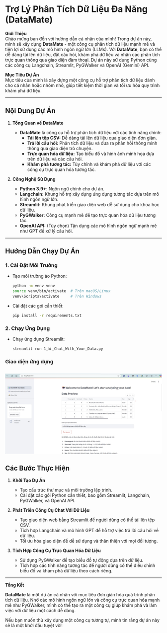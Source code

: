 # Trợ Lý Phân Tích Dữ Liệu Đa Năng (DataMate)

**Giới Thiệu**  
Chào mừng bạn đến với hướng dẫn cá nhân của mình! Trong dự án này, mình sẽ xây dựng **DataMate** - một công cụ phân tích dữ liệu mạnh mẽ và tiện lợi sử dụng các mô hình ngôn ngữ lớn (LLMs). Với **DataMate**, bạn có thể dễ dàng tải lên dữ liệu, đặt câu hỏi, khám phá dữ liệu và nhận các phân tích trực quan thông qua giao diện đàm thoại. Dự án này sử dụng Python cùng các công cụ Langchain, Streamlit, PyGWalker và OpenAI (Gemini) API.  

**Mục Tiêu Dự Án**  
Mục tiêu của mình là xây dựng một công cụ hỗ trợ phân tích dữ liệu dành cho cá nhân hoặc nhóm nhỏ, giúp tiết kiệm thời gian và tối ưu hóa quy trình khám phá dữ liệu.  

---

## **Nội Dung Dự Án**  

1. **Tổng Quan về DataMate**  
   - **DataMate** là công cụ hỗ trợ phân tích dữ liệu với các tính năng chính:  
     - **Tải lên tệp CSV:** Dễ dàng tải lên dữ liệu qua giao diện đơn giản.  
     - **Trả lời câu hỏi:** Phân tích dữ liệu và đưa ra phản hồi thông minh thông qua giao diện trò chuyện.  
     - **Trực quan hóa dữ liệu:** Tạo biểu đồ và hình ảnh minh họa dựa trên dữ liệu và các câu hỏi.  
     - **Khám phá tương tác:** Tùy chỉnh và khám phá dữ liệu với các công cụ trực quan hóa tương tác.  

2. **Công Nghệ Sử Dụng**  
   - **Python 3.9+**: Ngôn ngữ chính cho dự án.  
   - **Langchain:** Khung hỗ trợ xây dựng ứng dụng tương tác dựa trên mô hình ngôn ngữ lớn.  
   - **Streamlit:** Khung phát triển giao diện web dễ sử dụng cho khoa học dữ liệu.  
   - **PyGWalker:** Công cụ mạnh mẽ để tạo trực quan hóa dữ liệu tương tác.  
   - **OpenAI API:** (Tùy chọn) Tận dụng các mô hình ngôn ngữ mạnh mẽ như GPT để xử lý câu hỏi.  

---

## **Hướng Dẫn Chạy Dự Án**

### 1. **Cài Đặt Môi Trường**
- Tạo môi trường ảo Python:
  ```bash
  python -m venv venv
  source venv/bin/activate  # Trên macOS/Linux
  venv\Scripts\activate     # Trên Windows
  ```
- Cài đặt các gói cần thiết:
  ```bash
  pip install -r requirements.txt
  ```

### 2. **Chạy Ứng Dụng**
- Chạy ứng dụng Streamlit:
  ```bash
  streamlit run 1_📊_Chat_With_Your_Data.py
  ```
### Giao diện ứng dụng

![Giao diện ứng dụng](./images/page1.jpg)
---

## **Các Bước Thực Hiện**  

1. **Khởi Tạo Dự Án**  
   - Tạo cấu trúc thư mục và môi trường lập trình.  
   - Cài đặt các gói Python cần thiết, bao gồm Streamlit, Langchain, PyGWalker, và OpenAI API.  

2. **Phát Triển Công Cụ Chat Với Dữ Liệu**  
   - Tạo giao diện web bằng Streamlit để người dùng có thể tải lên tệp CSV.  
   - Tích hợp Langchain và mô hình GPT để hỗ trợ việc trả lời câu hỏi về dữ liệu.  
   - Tối ưu hóa giao diện để dễ sử dụng và thân thiện với mọi đối tượng.  

3. **Tích Hợp Công Cụ Trực Quan Hóa Dữ Liệu**  
   - Sử dụng PyGWalker để tạo biểu đồ tự động dựa trên dữ liệu.  
   - Tích hợp các tính năng tương tác để người dùng có thể điều chỉnh biểu đồ và khám phá dữ liệu theo cách riêng.  

---

**Tổng Kết**  

**DataMate** là một dự án cá nhân với mục tiêu đơn giản hóa quá trình phân tích dữ liệu. Nhờ các mô hình ngôn ngữ lớn và công cụ trực quan hóa mạnh mẽ như PyGWalker, mình có thể tạo ra một công cụ giúp khám phá và làm việc với dữ liệu một cách dễ dàng.  

Nếu bạn muốn thử xây dựng một công cụ tương tự, mình tin rằng dự án này sẽ là một khởi đầu tuyệt vời!